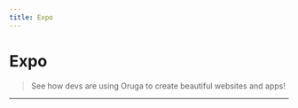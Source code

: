 ```yaml
---
title: Expo
---
```


# Expo

> See how devs are using Oruga to create beautiful websites and apps!

---

<expo />
